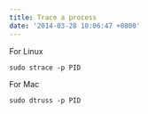 ```yaml
---
title: Trace a process
date: '2014-03-28 10:06:47 +0800'
---
```

For Linux

    sudo strace -p PID

For Mac

    sudo dtruss -p PID

